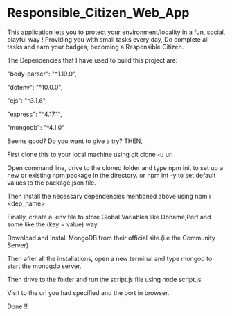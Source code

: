 # Responsible_Citizen_Web_App
This application lets you to protect your environment/locality in a fun, social, playful way ! Providing you with small tasks every day, Do complete all tasks and earn your badges, becoming a Responsible Citizen.

The Dependencies that I have used to build this project are:

"body-parser": "^1.19.0",

"dotenv": "^10.0.0",

"ejs": "^3.1.6",

"express": "^4.17.1",

"mongodb": "^4.1.0"

Seems good? Do you want to give a try? THEN,

First clone this to your local machine using git clone -u url

Open command line, drive to the cloned folder and type npm init to set up a new or existing npm package in the directory. or npm int -y to set default values to the package.json file.

Then install the necessary dependencies mentioned above using npm i <dep_name>

Finally, create a .env file to store Global Variables like Dbname,Port and some like the (key = value) way.

Download and Install MongoDB from their official site.(i.e the Community Server)

Then after all the installations, open a new terminal and type mongod to start the monogdb server.

Then drive to the folder and run the script.js file using node script.js.

Visit to the url you had specified and the port in browser.

Done !!
